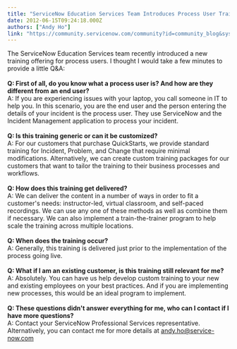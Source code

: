 ```yaml
---
title: "ServiceNow Education Services Team Introduces Process User Training Program"
date: 2012-06-15T09:24:18.000Z
authors: ["Andy Ho"]
link: "https://community.servicenow.com/community?id=community_blog&sys_id=857c22e1dbd0dbc01dcaf3231f9619e5"
---
```

<p>The ServiceNow Education Services team recently introduced a new training offering for process users. I thought I would take a few minutes to provide a little Q&amp;A:<br/><br/><strong>Q: First of all, do you know what a process user is? And how are they different from an end user?</strong><br/>A: If you are experiencing issues with your laptop, you call someone in IT to help you. In this scenario, you are the end user and the person entering the details of your incident is the process user. They use ServiceNow and the Incident Management application to process your incident.<br/><br/><strong>Q: Is this training generic or can it be customized?</strong><br/>A: For our customers that purchase QuickStarts, we provide standard training for Incident, Problem, and Change that require minimal modifications. Alternatively, we can create custom training packages for our customers that want to tailor the training to their business processes and workflows.<br/><br/><strong>Q: How does this training get delivered?</strong><br/>A: We can deliver the content in a number of ways in order to fit a customer's needs: instructor-led, virtual classroom, and self-paced recordings. We can use any one of these methods as well as combine them if necessary. We can also implement a train-the-trainer program to help scale the training across multiple locations.<br/><br/><strong>Q: When does the training occur?</strong><br/>A: Generally, this training is delivered just prior to the implementation of the process going live.<br/><br/><strong>Q: What if I am an existing customer, is this training still relevant for me?</strong><br/>A: Absolutely. You can have us help develop custom training to your new and existing employees on your best practices. And if you are implementing new processes, this would be an ideal program to implement.<br/><br/><strong>Q: These questions didn't answer everything for me, who can I contact if I have more questions?</strong><br/><span>A: Contact your ServiceNow Professional Services representative. Alternatively, you can contact me for more details at </span><a title="k-email-small" class="jive-link-email-small" href="mailto:andy.ho@service-now.com">andy.ho@service-now.com</a></p>